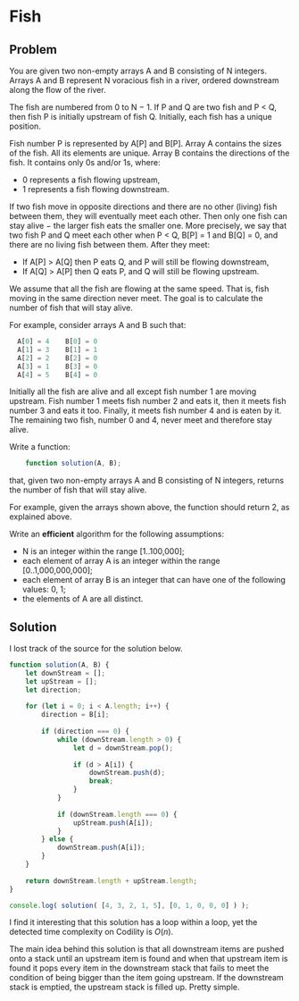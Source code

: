 # Fish

## Problem

You are given two non-empty arrays A and B consisting of N integers. Arrays A and B represent N voracious fish in a river, ordered downstream along the flow of the river.

The fish are numbered from 0 to N − 1. If P and Q are two fish and P < Q, then fish P is initially upstream of fish Q. Initially, each fish has a unique position.

Fish number P is represented by A[P] and B[P]. Array A contains the sizes of the fish. All its elements are unique. Array B contains the directions of the fish. It contains only 0s and/or 1s, where:

- 0 represents a fish flowing upstream,
- 1 represents a fish flowing downstream.

If two fish move in opposite directions and there are no other (living) fish between them, they will eventually meet each other. Then only one fish can stay alive − the larger fish eats the smaller one. More precisely, we say that two fish P and Q meet each other when P < Q, B[P] = 1 and B[Q] = 0, and there are no living fish between them. After they meet:

- If A[P] > A[Q] then P eats Q, and P will still be flowing downstream,
- If A[Q] > A[P] then Q eats P, and Q will still be flowing upstream.

We assume that all the fish are flowing at the same speed. That is, fish moving in the same direction never meet. The goal is to calculate the number of fish that will stay alive.

For example, consider arrays A and B such that:

```js
  A[0] = 4    B[0] = 0
  A[1] = 3    B[1] = 1
  A[2] = 2    B[2] = 0
  A[3] = 1    B[3] = 0
  A[4] = 5    B[4] = 0
```

Initially all the fish are alive and all except fish number 1 are moving upstream. Fish number 1 meets fish number 2 and eats it, then it meets fish number 3 and eats it too. Finally, it meets fish number 4 and is eaten by it. The remaining two fish, number 0 and 4, never meet and therefore stay alive.

Write a function:

```js
    function solution(A, B);
```

that, given two non-empty arrays A and B consisting of N integers, returns the number of fish that will stay alive.

For example, given the arrays shown above, the function should return 2, as explained above.

Write an **efficient** algorithm for the following assumptions:

- N is an integer within the range [1..100,000];
- each element of array A is an integer within the range [0..1,000,000,000];
- each element of array B is an integer that can have one of the following values: 0, 1;
- the elements of A are all distinct.

## Solution

I lost track of the source for the solution below.

```js
function solution(A, B) {
    let downStream = [];
    let upStream = [];
    let direction;
    
    for (let i = 0; i < A.length; i++) {
        direction = B[i];
        
        if (direction === 0) {
            while (downStream.length > 0) {
                let d = downStream.pop();
                
                if (d > A[i]) {
                    downStream.push(d);
                    break;
                }
            }
        
            if (downStream.length === 0) {
                upStream.push(A[i]);
            }
        } else {
            downStream.push(A[i]);
        }
    }
    
    return downStream.length + upStream.length;
}

console.log( solution( [4, 3, 2, 1, 5], [0, 1, 0, 0, 0] ) );
```

I find it interesting that this solution has a loop within a loop, yet the detected time complexity on Codility is $O(n)$.

The main idea behind this solution is that all downstream items are pushed onto a stack until an upstream item is found and when that upstream item is found it pops every item in the downstream stack that fails to meet the condition of being bigger than the item going upstream. If the downstream stack is emptied, the upstream stack is filled up. Pretty simple.